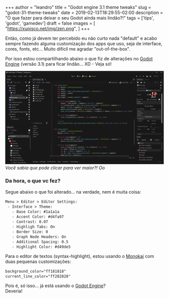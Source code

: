 +++
author = "leandro"
title = "Godot engine 3.1 theme tweaks"
slug = "godot-31-theme-tweaks"
date = 2019-02-13T18:29:55-02:00
description = "O que fazer para deixar o seu Godot ainda mais lindão?!"
tags = ['tips', 'godot', 'gamedev']
draft = false
images = [
    "https://xupisco.net/img/zen.png",
]
+++

Então, como já devem ter percebido eu não curto nada "default" e acabo sempre fazendo alguma customização dos apps que uso, seja de interface, cores, fonts, etc... Muito difícil me agradar "out-of-the-box".

Por isso estou compartilhando abaixo o que fiz de alterações no [Godot Engine][1] (versão 3.1) para ficar lindão... XD - Veja só!

[![Um screenshot bonitão do VSCode](../../static/img/posts/godot_31.png)][2]
*Você sabia que pode clicar para ver maior?! Oo*

### Da hora, o que vc fez? ###
Segue abaixo o que foi alterado... na verdade, nem é muita coisa:

```
Menu > Editor > Editor Settings:
 - Interface > Theme:
   - Base Color: #1a1a1a
   - Accent Color: #d4fa97
   - Contrast: 0.07
   - Highligh Tabs: On
   - Border Size: 0
   - Graph Node Headers: On
   - Additional Spacing: 0.5
   - Highlight Color: #d49de5
```

Para o editor de textos (syntax-highlight), estou usando o [Monokai][3] com duas pequenas customizações:

```
background_color="ff181818"
current_line_color="ff282828"
```

Pois é, só isso... já está usando o [Godot Engine][1]?  
Deveria!


[1]: https://godotengine.com.br
[2]: ../../static/img/posts/godot_31.png
[3]: https://github.com/Calinou/godot-syntax-themes